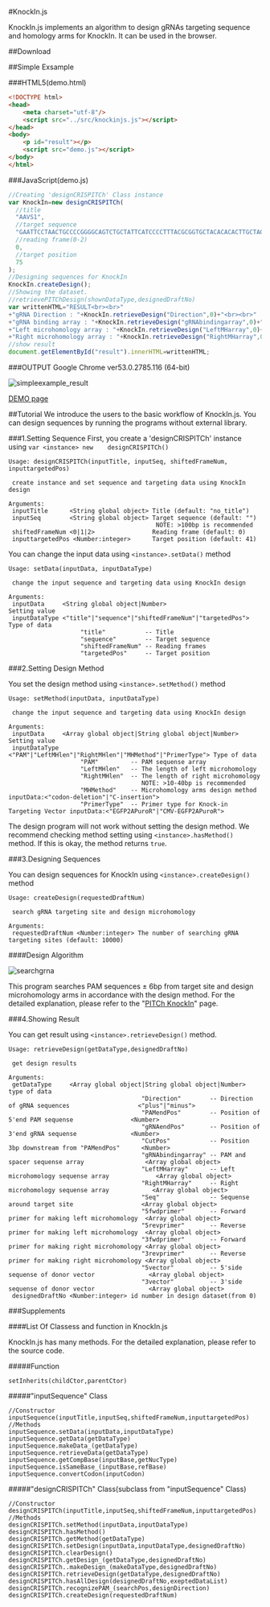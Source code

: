#KnockIn.js

KnockIn.js implements an algorithm to design gRNAs targeting sequence and homology arms for KnockIn. It can be used in the browser.


##Download

##Simple Exsample

###HTML5(demo.html)
```html
<!DOCTYPE html>
<head>
	<meta charset="utf-8"/>
	<script src="../src/knockinjs.js"></script>
</head>
<body>
	<p id="result"></p>
	<script src="demo.js"></script>
</body>
</html>
```
###JavaScript(demo.js)
```js
//Creating 'designCRISPITCh' Class instance
var KnockIn=new	designCRISPITCh(
  //title
  "AAVS1",
  //target sequence
  "GAATTCCTAACTGCCCCGGGGCAGTCTGCTATTCATCCCCTTTACGCGGTGCTACACACACTTGCTAGTATGCCGTGGGGACCCCTCCGGCCTGTAGACTCCATTTCCCAGCATTCCCCGGAGGAGGCCCTCATCTGGCGATTTCCACTGGGGGCCTCGGAGCTGCGGACTTCCCAGTGTGCATCGGGGCACAGCGACTCCTGGAAGTGGCCACTTCTGCTAATGGACTCCATTTCCCAGGCTCCCGCTACCTGCCCAGCACACCCTGGGGCATCCGTGACGTCAGCAAGCCGGGCGGGGACCGGAGATCCTTGGGGCGGTGGGGGGCCAGCGGCAGTTCCCAGGCGGCC",
  //reading frame(0-2)
  0,
  //target position
  75
);
//Designing sequences for KnockIn
KnockIn.createDesign();
//Showing the dataset.
//retrievePITChDesign(shownDataType,designedDraftNo)
var writtenHTML="RESULT<br><br>"
+"gRNA Direction : "+KnockIn.retrieveDesign("Direction",0)+"<br><br>"
+"gRNA binding array : "+KnockIn.retrieveDesign("gRNAbindingarray",0)+"<br><br>"
+"Left microhomology array : "+KnockIn.retrieveDesign("LeftMHarray",0)+"<br><br>"
+"Right microhomology array : "+KnockIn.retrieveDesign("RightMHarray",0)+"<br><br>"
//show result
document.getElementById("result").innerHTML=writtenHTML;
```

###OUTPUT
Google Chrome ver53.0.2785.116 (64-bit)

![simpleexample_result](https://github.com/Kazuki-Nakamae/public/blob/master/KnockIn.js/images/simpleresult.jpg "simpleresult")

[DEMO page](https://codepen.io/nakazu/pen/jVEePj)


##Tutorial
We introduce the users to the basic workflow of KnockIn.js. You can design sequences by running the programs without external library.

###1.Setting Sequence
First, you create a 'designCRISPITCh' instance using `var <instance> new	designCRISPITCh()`
```
Usage: designCRISPITCh(inputTitle, inputSeq, shiftedFrameNum, inputtargetedPos)

 create instance and set sequence and targeting data using KnockIn design

Arguments:
 inputTitle      <String global object>	Title (default: "no_title")
 inputSeq        <String global object>	Target sequence (default: "")
                                         NOTE: >100bp is recommended
 shiftedFrameNum <0|1|2>                Reading frame (default: 0)
 inputtargetedPos <Number:integer>      Target position (default: 41)
```

You can change the input data using `<instance>.setData()` method
```
Usage: setData(inputData, inputDataType)

 change the input sequence and targeting data using KnockIn design

Arguments:
 inputData     <String global object|Number>                        Setting value
 inputDataType <"title"|"sequence"|"shiftedFrameNum"|"targetedPos"> Type of data
                    "title"           -- Title
                    "sequence"        -- Target sequence
                    "shiftedFrameNum" -- Reading frames
                    "targetedPos"     -- Target position
```

###2.Setting Design Method

You set the design method using `<instance>.setMethod()` method
```
Usage: setMethod(inputData, inputDataType)

 change the input sequence and targeting data using KnockIn design

Arguments:
 inputData     <Array global object|String global object|Number>        Setting value
 inputDataType <"PAM"|"LeftMHlen"|"RightMHlen"|"MHMethod"|"PrimerType"> Type of data
                    "PAM"         -- PAM sequense array
                    "LeftMHlen"   -- The length of left microhomology
                    "RightMHlen"  -- The length of right microhomology
                                     NOTE: >10-40bp is recommended
                    "MHMethod"    -- Microhomology arms design method          inputData:<"codon-deletion"|"C-insertion">
                    "PrimerType"  -- Primer type for Knock-in Targeting Vector inputData:<"EGFP2APuroR"|"CMV-EGFP2APuroR">
```

The design program will not work without setting the design method. We recommend checking method setting using `<instance>.hasMethod()` method. If this is okay, the method returns `true`.

###3.Designing Sequences

You can design sequences for KnockIn using `<instance>.createDesign()` method
```
Usage: createDesign(requestedDraftNum)

 search gRNA targeting site and design microhomology

Arguments:
 requestedDraftNum <Number:integer> The number of searching gRNA targeting sites (default: 10000)
```

####Design Algorithm

![searchgrna](https://github.com/Kazuki-Nakamae/public/blob/master/KnockIn.js/images/searchgrna.jpg "searchgrna")

This program searches PAM sequences ± 6bp from target site and design microhomology arms in accordance with the design method.
For the detailed explanation, please refer to the "[PITCh KnockIn](https://codepen.io/nakazu/pen/jVEePj)" page.

###4.Showing Result

You can get result using `<instance>.retrieveDesign()` method.

```
Usage: retrieveDesign(getDataType,designedDraftNo)

 get design results

Arguments:
 getDataType     <Array global object|String global object|Number> type of data
									 "Direction"        -- Direction of gRNA sequences                   <"plus"|"minus">
									 "PAMendPos"        -- Position of 5'end PAM sequense                <Number>
									 "gRNAendPos"       -- Position of 3'end gRNA sequense               <Number>
									 "CutPos"           -- Position 3bp downstream from "PAMendPos"      <Number>
									 "gRNAbindingarray" -- PAM and spacer sequense array                 <Array global object>
									 "LeftMHarray"      -- Left microhomology sequense array             <Array global object>
									 "RightMHarray"     -- Right microhomology sequense array            <Array global object>
									 "Seq"              -- Sequense around target site                   <Array global object>
									 "5fwdprimer"       -- Forward primer for making left microhomology  <Array global object>
									 "5revprimer"       -- Reverse primer for making left microhomology  <Array global object>
									 "3fwdprimer"       -- Forward primer for making right microhomology <Array global object>
									 "3revprimer"       -- Reverse primer for making right microhomology <Array global object>
									 "5vector"          -- 5'side sequense of donor vector               <Array global object>
									 "3vector"          -- 3'side sequense of donor vector               <Array global object>
 designedDraftNo <Number:integer> id number in design dataset(from 0)
```

###Supplements

####List Of Classess and function in KnockIn.js

KnockIn.js has many methods. For the detailed explanation, please refer to the source code.

#####Function
```
setInherits(childCtor,parentCtor)
```
#####"inputSequence" Class
```
//Constructor
inputSequence(inputTitle,inputSeq,shiftedFrameNum,inputtargetedPos)
//Methods
inputSequence.setData(inputData,inputDataType)
inputSequence.getData(getDataType)
inputSequence.makeData_(getDataType)
inputSequence.retrieveData(getDataType)
inputSequence.getCompBase(inputBase,getNucType)
inputSequence.isSameBase_(inputBase,refBase)
inputSequence.convertCodon(inputCodon)
```
#####"designCRISPITCh" Class(subclass from "inputSequence" Class)
```
//Constructor
designCRISPITCh(inputTitle,inputSeq,shiftedFrameNum,inputtargetedPos)
//Methods
designCRISPITCh.setMethod(inputData,inputDataType)
designCRISPITCh.hasMethod()
designCRISPITCh.getMethod(getDataType)
designCRISPITCh.setDesign(inputData,inputDataType,designedDraftNo)
designCRISPITCh.clearDesign()
designCRISPITCh.getDesign_(getDataType,designedDraftNo)
designCRISPITCh..makeDesign_(makeDataType,designedDraftNo)
designCRISPITCh.retrieveDesign(getDataType,designedDraftNo)
designCRISPITCh.hasAllDesign(designedDraftNo,exeptedDataList)
designCRISPITCh.recognizePAM_(searchPos,designDirection)
designCRISPITCh.createDesign(requestedDraftNum)
```
